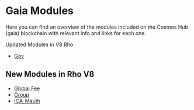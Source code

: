 # Gaia Modules

Here you can find an overview of the modules included on the Cosmos Hub (gaia) blockchain with relevant info and
links for each one.

Updated Modules in V8 Rho
- [Gov](./gov.md)

## New Modules in Rho V8
- [Global Fee](./globalfee.md)
- [Group](./group.md)
- [ICA-Mauth](./icamauth.md)

